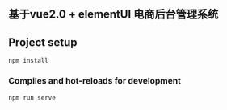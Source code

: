 

## 基于vue2.0 + elementUI 电商后台管理系统
## Project setup
```
npm install
```

### Compiles and hot-reloads for development
```
npm run serve
```


